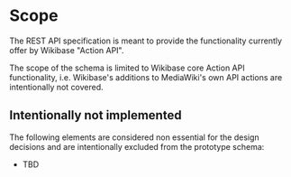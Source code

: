 # Scope

The REST API specification is meant to provide the functionality currently offer by Wikibase "Action API".

The scope of the schema is limited to Wikibase core Action API functionality, i.e. Wikibase's additions to MediaWiki's own API actions are intentionally not covered.

## Intentionally not implemented

The following elements are considered non essential for the design decisions and are intentionally excluded from the prototype schema:

- TBD